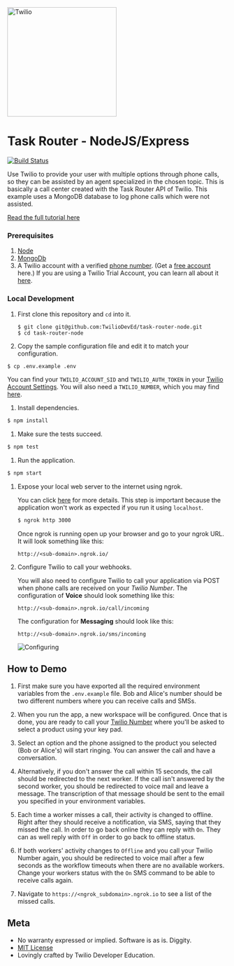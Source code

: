 <a href="https://www.twilio.com">
  <img src="https://static0.twilio.com/marketing/bundles/marketing/img/logos/wordmark-red.svg" alt="Twilio" width="250" />
</a>

# Task Router - NodeJS/Express

[![Build Status](https://travis-ci.org/TwilioDevEd/task-router-node.svg?branch=master)](https://travis-ci.org/TwilioDevEd/task-router-node)

Use Twilio to provide your user with multiple options through phone calls, so
they can be assisted by an agent specialized in the chosen topic. This is
basically a call center created with the Task Router API of Twilio. This example
uses a MongoDB database to log phone calls which were not assisted.


[Read the full tutorial here](//www.twilio.com/docs/tutorials/walkthrough/task-router/node/express)

### Prerequisites

1. [Node](http://nodejs.org/)
1. [MongoDb](http://docs.mongodb.org/manual/installation/)
1. A Twilio account with a verified [phone number][twilio-phone-number]. (Get a
   [free account](https://www.twilio.com/try-twilio?utm_campaign=tutorials&utm_medium=readme)
   here.) If you are using a Twilio Trial Account, you can learn all about it
   [here](https://www.twilio.com/help/faq/twilio-basics/how-does-twilios-free-trial-work).


### Local Development

1. First clone this repository and `cd` into it.

   ```
   $ git clone git@github.com:TwilioDevEd/task-router-node.git
   $ cd task-router-node
   ```

1. Copy the sample configuration file and edit it to match your configuration.

  ```bash
  $ cp .env.example .env
  ```

 You can find your `TWILIO_ACCOUNT_SID` and `TWILIO_AUTH_TOKEN` in your
 [Twilio Account Settings](https://www.twilio.com/user/account/settings).
 You will also need a `TWILIO_NUMBER`, which you may find [here](https://www.twilio.com/user/account/phone-numbers/incoming).

1. Install dependencies.

  ```bash
  $ npm install
  ```

1. Make sure the tests succeed.

  ```bash
  $ npm test
  ```

1. Run the application.

  ```bash
  $ npm start
  ```

1. Expose your local web server to the internet using ngrok.

   You can click [here](https://www.twilio.com/blog/2015/09/6-awesome-reasons-to-use-ngrok-when-testing-webhooks.html)
   for more details. This step is important because the application won't
   work as expected if you run it using `localhost`.

   ```bash
   $ ngrok http 3000
   ```

   Once ngrok is running open up your browser and go to your ngrok URL. It will look something like this:

   `http://<sub-domain>.ngrok.io/`

1. Configure Twilio to call your webhooks.

   You will also need to configure Twilio to call your application via POST when
   phone calls are received on your _Twilio Number_. The configuration of
   **Voice** should look something like this:

   ```
   http://<sub-domain>.ngrok.io/call/incoming
   ```

   The configuration for **Messaging** should look like this:

   ```
   http://<sub-domain>.ngrok.io/sms/incoming
   ```

   ![Configuring](http://howtodocs.s3.amazonaws.com/twilio-number-config-all-med.gif)

## How to Demo

1. First make sure you have exported all the required environment variables from
   the `.env.example` file. Bob and Alice's number should be two different numbers
   where you can receive calls and SMSs.

1. When you run the app, a new workspace will be configured. Once that is done,
   you are ready to call your [Twilio Number](https://www.twilio.com/console/phone-numbers/incoming)
   where you'll be asked to select a product using your key pad.

1. Select an option and the phone assigned to the product you selected (Bob or Alice's)
   will start ringing. You can answer the call and have a conversation.

1. Alternatively, if you don't answer the call within 15 seconds, the call should be
   redirected to the next worker. If the call isn't answered by the second worker,
   you should be redirected to voice mail and leave a message. The transcription
   of that message should be sent to the email you specified in your environment variables.

1. Each time a worker misses a call, their activity is changed to offline. Right after they
   should receive a notification, via SMS, saying that they missed the call. In order to go
   back online they can reply with `On`. They can as well reply with `Off` in order
   to go back to offline status.

1. If both workers' activity changes to `Offline` and you call your Twilio Number again,
   you should be redirected to voice mail after a few seconds as the workflow timeouts
   when there are no available workers. Change your workers status with the `On`
   SMS command to be able to receive calls again.

1. Navigate to `https://<ngrok_subdomain>.ngrok.io` to see a list of the missed calls.

[twilio-phone-number]: https://www.twilio.com/console/phone-numbers/incoming

## Meta

* No warranty expressed or implied. Software is as is. Diggity.
* [MIT License](http://www.opensource.org/licenses/mit-license.html)
* Lovingly crafted by Twilio Developer Education.
